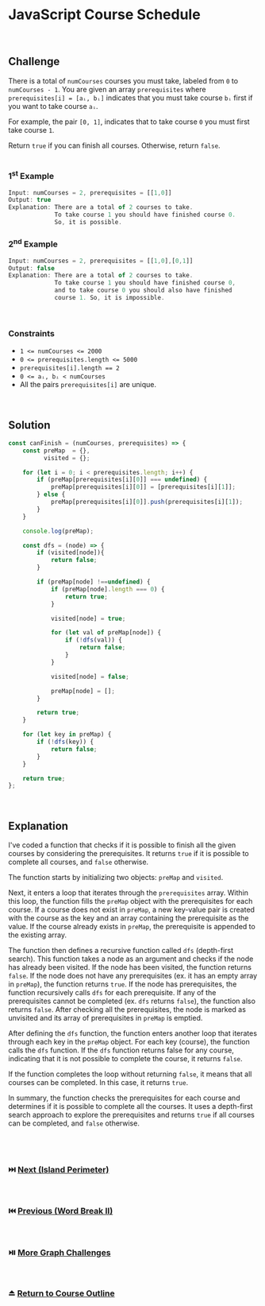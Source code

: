 # JavaScript Course Schedule
<br/>

## Challenge
There is a total of `numCourses` courses you must take, labeled from `0` to `numCourses - 1`. You are given an array `prerequisites` where `prerequisites[i] = [aᵢ, bᵢ]` indicates that you must take course `bᵢ` first if you want to take course `aᵢ`.

For example, the pair `[0, 1]`, indicates that to take course `0` you must first take course `1`.

Return `true` if you can finish all courses. Otherwise, return `false`.
<br/>
<br/>

### 1<sup>st</sup> Example

```JavaScript
Input: numCourses = 2, prerequisites = [[1,0]]
Output: true
Explanation: There are a total of 2 courses to take.
             To take course 1 you should have finished course 0.
             So, it is possible.
```

### 2<sup>nd</sup> Example

```JavaScript
Input: numCourses = 2, prerequisites = [[1,0],[0,1]]
Output: false
Explanation: There are a total of 2 courses to take.
             To take course 1 you should have finished course 0,
             and to take course 0 you should also have finished
             course 1. So, it is impossible.
```

<br/>

### Constraints

- `1 <= numCourses <= 2000`
- `0 <= prerequisites.length <= 5000`
- `prerequisites[i].length == 2`
- `0 <= aᵢ, bᵢ < numCourses`
- All the pairs `prerequisites[i]` are unique.

<br/>

## Solution

```JavaScript
const canFinish = (numCourses, prerequisites) => {
    const preMap  = {},
          visited = {};

    for (let i = 0; i < prerequisites.length; i++) {
        if (preMap[prerequisites[i][0]] === undefined) {
            preMap[prerequisites[i][0]] = [prerequisites[i][1]];
        } else {
            preMap[prerequisites[i][0]].push(prerequisites[i][1]);
        }
    }

    console.log(preMap);

    const dfs = (node) => {
        if (visited[node]){
            return false;
        }

        if (preMap[node] !==undefined) {
            if (preMap[node].length === 0) {
                return true;
            }

            visited[node] = true;

            for (let val of preMap[node]) {
                if (!dfs(val)) {
                    return false;
                }
            }

            visited[node] = false;

            preMap[node] = [];
        }

        return true;
    }

    for (let key in preMap) {
        if (!dfs(key)) {
            return false;
        }
    }

    return true;
};
```

<br/>

## Explanation

I've coded a function that checks if it is possible to finish all the given courses by considering the prerequisites. It returns `true` if it is possible to complete all courses, and `false` otherwise.
<br/>

The function starts by initializing two objects: `preMap` and `visited`.
<br/>

Next, it enters a loop that iterates through the `prerequisites` array. Within this loop, the function fills the `preMap` object with the prerequisites for each course. If a course does not exist in `preMap`, a new key-value pair is created with the course as the key and an array containing the prerequisite as the value. If the course already exists in `preMap`, the prerequisite is appended to the existing array.
<br/>

The function then defines a recursive function called `dfs` (depth-first search). This function takes a node as an argument and checks if the node has already been visited. If the node has been visited, the function returns `false`. If the node does not have any prerequisites (ex. it has an empty array in `preMap`), the function returns `true`. If the node has prerequisites, the function recursively calls `dfs` for each prerequisite. If any of the prerequisites cannot be completed (ex. `dfs` returns `false`), the function also returns `false`. After checking all the prerequisites, the node is marked as unvisited and its array of prerequisites in `preMap` is emptied.
<br/>

After defining the `dfs` function, the function enters another loop that iterates through each key in the `preMap` object. For each key (course), the function calls the `dfs` function. If the `dfs` function returns false for any course, indicating that it is not possible to complete the course, it returns `false`.
<br/>

If the function completes the loop without returning `false`, it means that all courses can be completed. In this case, it returns `true`.
<br/>

In summary, the function checks the prerequisites for each course and determines if it is possible to complete all the courses. It uses a depth-first search approach to explore the prerequisites and returns `true` if all courses can be completed, and `false` otherwise.
<br/>
<br/>
<br/>
<br/>

### :next_track_button: [Next (Island Perimeter)][Next]
<br/>

### :previous_track_button: [Previous (Word Break II)][Previous]
<br/>

### :play_or_pause_button: [More Graph Challenges][More]
<br/>

### :eject_button: [Return to Course Outline][Return]
<br/>

[Next]: https://github.com/Superklok/JavaScriptGraphs/blob/main/JavaScriptIslandPerimeter.md
[Previous]: https://github.com/Superklok/JavaScriptDynamicProgramming/blob/main/JavaScriptWordBreakII.md
[More]: https://github.com/Superklok/JavaScriptGraphs
[Return]: https://github.com/Superklok/LearnJavaScript